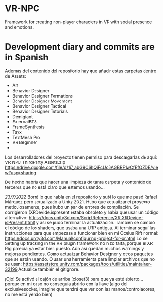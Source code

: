 # VR-NPC

Framework for creating non-player characters in VR with social presence and emotions.

# Development diary and commits are in Spanish

Además del contenido del repositorio hay que añadir estas carpetas dentro de Assets:
- Art
- Behavior Designer
- Behavior Designer Formations 
- Behavior Designer Movement  
- Behavior Designer Tactical
- Behavior Designer Tutorials
- Demigiant
- ExternalBTS
- FrameSynthesis
- Tayx
- TextMesh Pro
- VR Beginner
- 
Los desarrolladores del proyecto tienen permiso para descargarlas de aquí: VR NPC ThirdParty Assets.zip
https://drive.google.com/file/d/1i7_abG9CShQiFcUc6AGBRF1wCfEfOZDE/view?usp=sharing

De hecho habría que hacer una limpieza de tanta carpeta y contenido de terceros que no está claro que estemos usando...

*23/7/2022* Borré lo que había en el repositorio y subí lo que me pasó Rafael Márquez pero actualizado a Unity 2021.
Hubo que actualizar el proyecto meticulosamente, pues hubo un par de errores de compilación. Se corrigieron (XRDevide.ispresent estaba obsoleto y había que usar un código alternativo: https://docs.unity3d.com/ScriptReference/XR.XRDevice-isPresent.html) y así se pudo terminar la actualización. También se cambió el código de los shaders, que usaba una URP antigua. Al terminar seguí las instrucciones para que empezase a funcionar bien en mi Oculus Rift normal: https://docs.unity3d.com/Manual/configuring-project-for-xr.html
Lo de Setting up tracking in the VR plugin framework no hizo falta, porque el XR Rig parecía ya estar bien puesto.
Aún así quedan muchos warnings y mejoras pendientes. Como actualizar Behavior Designer y otros paquetes que se están usando. O usar una herramienta para limpiar archivos que no se usan: https://assetstore.unity.com/packages/tools/utilities/maintainer-32199
Actualicé también el gitignore.

¡Ojo! Se activó el cajón de arriba (closet3) para que ya esté abierto... porque en mi caso no conseguía abrirlo con la llave (algo del exclusivesocket, imagino que tendrá que ver con las manos/controladores, no me está yendo bien)
